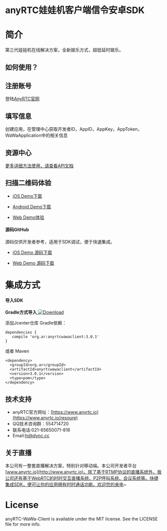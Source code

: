 # anyRTC娃娃机客户端信令安卓SDK

# 简介
第三代娃娃机在线解决方案，全新娱乐方式，超低延时娱乐。</br>

## 如何使用？

## 注册账号
登陆[AnyRTC官网](https://www.anyrtc.io/)

## 填写信息
创建应用，在管理中心获取开发者ID，AppID，AppKey，AppToken，WaWaApplication中的相关信息


## 资源中心
[更多详细方法使用，请查看API文档](https://www.anyrtc.io/resoure)


## 扫描二维码体验

- [iOS Demo下载](https://www.pgyer.com/fYGm)

- [Android Demo下载](https://www.pgyer.com/3blO)

- [Web Demo体验](http://wawaji.anyrtc.cc/)

#### 源码GitHub

源码仅供开发者参考，适用于SDK调试，便于快速集成。

- [iOS Demo 源码下载](https://github.com/anyRTC/anyRTC-P2P-iOS)

- [Web Demo 源码下载](https://github.com/anyRTC/anyRTC-WaWa-Client-Web)

# 集成方式

#### 导入SDK

**Gradle方式导入**[ ![Download](https://api.bintray.com/packages/dyncanyrtc/ar_dev/wawa/images/download.svg) ](https://bintray.com/dyncanyrtc/ar_dev/wawa/_latestVersion)

添加Jcenter仓库 Gradle依赖：

```
dependencies {
   compile 'org.ar:anyrtcwawaclient:3.0.1'
}
```

或者 Maven
```
<dependency>
  <groupId>org.ar</groupId>
  <artifactId>anyrtcwawaclient</artifactId>
  <version>3.0.1</version>
  <type>pom</type>
</dependency>
```

## 技术支持
- anyRTC官方网址：[https://www.anyrtc.io](https://www.anyrtc.io/resoure)
- QQ技术咨询群：554714720
- 联系电话:021-65650071-816
- Email:hi@dync.cc
## 关于直播
本公司有一整套直播解决方案，特别针对移动端。本公司开发者平台[www.anyrtc.io](http://www.anyrtc.io)。除了基于RTMP协议的直播系统外，我公司还有基于WebRTC的时时交互直播系统、P2P呼叫系统、会议系统等。快捷集成SDK，便可让你的应用拥有时时通话功能。欢迎您的来电~
# License

anyRTC-WaWa-Client is available under the MIT license. See the LICENSE file for more info.
